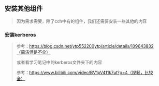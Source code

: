 ## 安装其他组件

> 因为需求需要，除了cdh中有的组件，我们还需要安装一些其他的内容



### 安装kerberos

> 参考：https://blog.csdn.net/ytp552200ytp/article/details/109643832（简洁但是不全）
>
> 或者看学习笔记中的kerberos文件夹下的内容
>
> 参考：https://www.bilibili.com/video/BV1pV411k7ut?p=4（视频，比较全）

